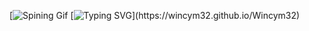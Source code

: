 [![Spining Gif](assets/icons/1260-spin.gif)
[![Typing SVG](https://readme-typing-svg.demolab.com?font=Segoe+UI&size=22&duration=3000&pause=5000&color=F7F7F7&width=435&lines=Welcome+to+Wincym32+Profile.;You+can+also+take+a+look+at+my+profile!)](https://wincym32.github.io/Wincym32)
